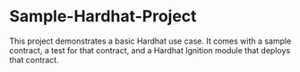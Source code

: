 # Sample-Hardhat-Project
This project demonstrates a basic Hardhat use case. It comes with a sample contract, a test for that contract, and a Hardhat Ignition module that deploys that contract.
